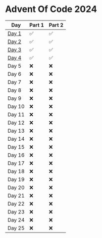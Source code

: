 # Advent Of Code 2024

| Day              | Part 1             | Part 2             |
| ---------------- | ------------------ | ------------------ |
| [Day 1](./day1/) | :white_check_mark: | :white_check_mark: |
| [Day 2](./day2/) | :white_check_mark: | :white_check_mark: |
| [Day 3](./day3/) | :white_check_mark: | :white_check_mark: |
| [Day 4](./day4/) | :white_check_mark: | :white_check_mark: |
| Day 5            | :x:                | :x:                |
| Day 6            | :x:                | :x:                |
| Day 7            | :x:                | :x:                |
| Day 8            | :x:                | :x:                |
| Day 9            | :x:                | :x:                |
| Day 10           | :x:                | :x:                |
| Day 11           | :x:                | :x:                |
| Day 12           | :x:                | :x:                |
| Day 13           | :x:                | :x:                |
| Day 14           | :x:                | :x:                |
| Day 15           | :x:                | :x:                |
| Day 16           | :x:                | :x:                |
| Day 17           | :x:                | :x:                |
| Day 18           | :x:                | :x:                |
| Day 19           | :x:                | :x:                |
| Day 20           | :x:                | :x:                |
| Day 21           | :x:                | :x:                |
| Day 22           | :x:                | :x:                |
| Day 23           | :x:                | :x:                |
| Day 24           | :x:                | :x:                |
| Day 25           | :x:                | :x:                |
